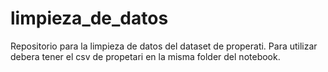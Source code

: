 # limpieza_de_datos
Repositorio para la limpieza de datos del dataset de properati.
Para utilizar debera tener el csv de propetari en la misma folder del notebook.
